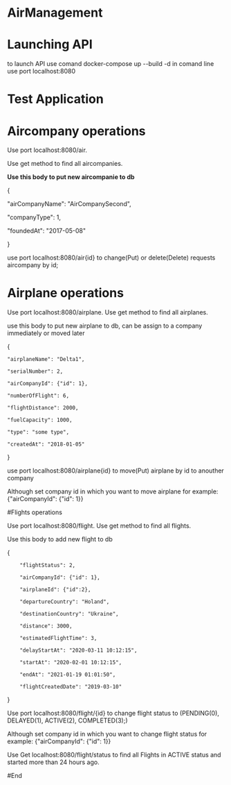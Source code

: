 # AirManagement
# Launching API
to launch API use comand docker-compose up --build -d in comand line
use port localhost:8080

# Test Application

# Aircompany operations

Use port localhost:8080/air. 

Use get method to find all aircompanies.


**Use this body to put new aircompanie to db**

{

"airCompanyName": "AirCompanySecond", 

"companyType": 1, 

"foundedAt": "2017-05-08" 

} 

use port localhost:8080/air{id} to change(Put) or delete(Delete) requests aircompany by id;

# Airplane operations

Use port localhost:8080/airplane. Use get method to find all airplanes.



use this body to put new airplane to db, can be assign to a company immediately or moved later


{

    "airplaneName": "Delta1",
    
    "serialNumber": 2,
    
    "airCompanyId": {"id": 1},
    
    "numberOfFlight": 6,
    
    "flightDistance": 2000,
    
    "fuelCapacity": 1000,
    
    "type": "some type",
    
    "createdAt": "2018-01-05"
    
}

use port localhost:8080/airplane{id} to move(Put) airplane by id to anouther company 

Although set company id in which you want to move airplane for example: {"airCompanyId": {"id": 1}}

#Flights operations

Use port localhost:8080/flight. Use get method to find all flights.

Use this body to add new flight to db

{        

        "flightStatus": 2,
        
        "airCompanyId": {"id": 1},
        
        "airplaneId": {"id":2},
        
        "departureCountry": "Holand",
        
        "destinationCountry": "Ukraine",
        
        "distance": 3000,
        
        "estimatedFlightTime": 3,
        
        "delayStartAt": "2020-03-11 10:12:15",
        
        "startAt": "2020-02-01 10:12:15",
        
        "endAt": "2021-01-19 01:01:50",
        
        "flightCreatedDate": "2019-03-10"
        
}

Use port localhost:8080/flight/{id} to change flight status to (PENDING(0), DELAYED(1), ACTIVE(2), COMPLETED(3);)

Although set company id in which you want to change flight status for example: {"airCompanyId": {"id": 1}}

Use Get localhost:8080/flight/status to find all Flights in ACTIVE status and started more than 24 hours ago.

#End
